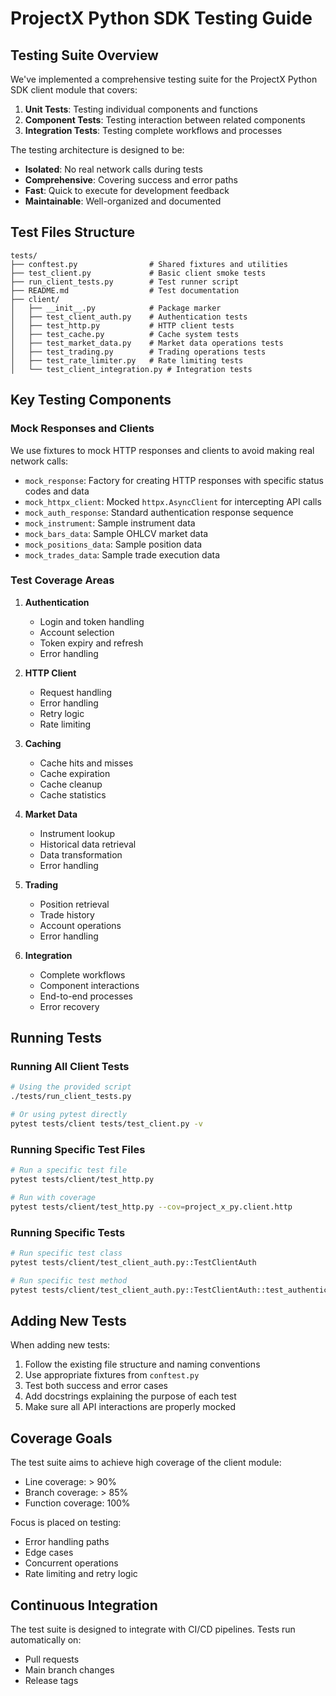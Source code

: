 # ProjectX Python SDK Testing Guide

## Testing Suite Overview

We've implemented a comprehensive testing suite for the ProjectX Python SDK client module that covers:

1. **Unit Tests**: Testing individual components and functions
2. **Component Tests**: Testing interaction between related components
3. **Integration Tests**: Testing complete workflows and processes

The testing architecture is designed to be:
- **Isolated**: No real network calls during tests
- **Comprehensive**: Covering success and error paths
- **Fast**: Quick to execute for development feedback
- **Maintainable**: Well-organized and documented

## Test Files Structure

```
tests/
├── conftest.py                # Shared fixtures and utilities
├── test_client.py             # Basic client smoke tests
├── run_client_tests.py        # Test runner script
├── README.md                  # Test documentation
├── client/
│   ├── __init__.py            # Package marker
│   ├── test_client_auth.py    # Authentication tests
│   ├── test_http.py           # HTTP client tests
│   ├── test_cache.py          # Cache system tests
│   ├── test_market_data.py    # Market data operations tests
│   ├── test_trading.py        # Trading operations tests
│   ├── test_rate_limiter.py   # Rate limiting tests
│   └── test_client_integration.py # Integration tests
```

## Key Testing Components

### Mock Responses and Clients

We use fixtures to mock HTTP responses and clients to avoid making real network calls:

- `mock_response`: Factory for creating HTTP responses with specific status codes and data
- `mock_httpx_client`: Mocked `httpx.AsyncClient` for intercepting API calls
- `mock_auth_response`: Standard authentication response sequence
- `mock_instrument`: Sample instrument data 
- `mock_bars_data`: Sample OHLCV market data
- `mock_positions_data`: Sample position data
- `mock_trades_data`: Sample trade execution data

### Test Coverage Areas

1. **Authentication**
   - Login and token handling
   - Account selection
   - Token expiry and refresh
   - Error handling

2. **HTTP Client**
   - Request handling
   - Error handling
   - Retry logic
   - Rate limiting

3. **Caching**
   - Cache hits and misses
   - Cache expiration
   - Cache cleanup
   - Cache statistics

4. **Market Data**
   - Instrument lookup
   - Historical data retrieval
   - Data transformation
   - Error handling

5. **Trading**
   - Position retrieval
   - Trade history
   - Account operations
   - Error handling

6. **Integration**
   - Complete workflows
   - Component interactions
   - End-to-end processes
   - Error recovery

## Running Tests

### Running All Client Tests

```bash
# Using the provided script
./tests/run_client_tests.py

# Or using pytest directly
pytest tests/client tests/test_client.py -v
```

### Running Specific Test Files

```bash
# Run a specific test file
pytest tests/client/test_http.py

# Run with coverage
pytest tests/client/test_http.py --cov=project_x_py.client.http
```

### Running Specific Tests

```bash
# Run specific test class
pytest tests/client/test_client_auth.py::TestClientAuth

# Run specific test method
pytest tests/client/test_client_auth.py::TestClientAuth::test_authenticate_success
```

## Adding New Tests

When adding new tests:

1. Follow the existing file structure and naming conventions
2. Use appropriate fixtures from `conftest.py`
3. Test both success and error cases
4. Add docstrings explaining the purpose of each test
5. Make sure all API interactions are properly mocked

## Coverage Goals

The test suite aims to achieve high coverage of the client module:

- Line coverage: > 90%
- Branch coverage: > 85%
- Function coverage: 100%

Focus is placed on testing:
- Error handling paths
- Edge cases
- Concurrent operations
- Rate limiting and retry logic

## Continuous Integration

The test suite is designed to integrate with CI/CD pipelines. Tests run automatically on:
- Pull requests
- Main branch changes
- Release tags